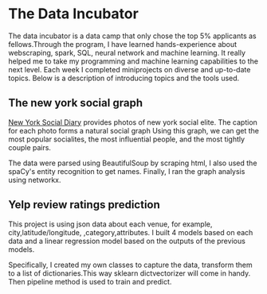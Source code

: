# The Data Incubator
The data incubator is a data camp that only chose the top 5% applicants 
as fellows.Through the program, I have learned hands-experience 
about webscraping, spark, SQL, neural network and machine learning. 
It really helped me to take my programming and machine learning 
capabilities to the next level. Each week I completed miniprojects on
diverse and up-to-date topics. Below is a description of introducing topics
and the tools used.

## The new york social graph
[New York Social Diary](http://www.newyorksocialdiary.com/) provides photos
of new york social elite. The caption for each photo forms a natural social graph 
Using this graph, we can get the most popular socialites, the most influential
people, and the most tightly couple pairs.

The data were parsed using BeautifulSoup by scraping html, I also used the spaCy's
entity recognition to get names. Finally, I ran the graph analysis using networkx.

## Yelp review ratings prediction
This project is using json data about each venue, for example, city,latitude/longitude,
,category,attributes. I built 4 models based on each data and a linear regression
model based on the outputs of the previous models.

Specifically, I created my own classes to capture the data, transform them to a list of
dictionaries.This way sklearn dictvectorizer will come in handy. Then pipeline method is used
to train and predict.
